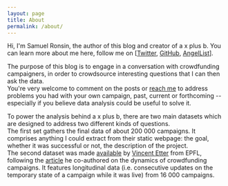 ```yaml
---
layout: page
title: About
permalink: /about/
---
```


Hi, I'm Samuel Ronsin, the author of this blog and creator of a x plus b. You can learn more about me here, follow me on [<a href="https://twitter.com/samronsin">Twitter</a>, <a href="https://github.com/samronsin">GitHub</a>, <a href="https://angel.co/samronsin">AngelList</a>].

The purpose of this blog is to engage in a conversation with crowdfunding campaigners, in order to crowdsource interesting questions that I can then ask the data.<br>
You're very welcome to comment on the posts or <a href="mailto:hello@axplusb.com">reach me</a> to address problems you had with your own campaign, past, current or forthcoming -- especially if you believe data analysis could be useful to solve it.

To power the analysis behind a x plus b, there are two main datasets which are designed to address two different kinds of questions.<br>
The first set gathers the final data of about 200 000 campaigns. It comprises anything I could extract from their static webpage: the goal, whether it was successful or not, the description of the project.<br>
The second dataset was made <a href="http://sidekick.epfl.ch/data">available</a> by <a href="http://vincent.etter.io/">Vincent Etter</a> from EPFL, following the <a href="http://vincent.etter.io/publications/etter2013cosn.pdf">article</a> he co-authored on the dynamics of crowdfunding campaigns. It features longitudinal data (i.e. consecutive updates on the temporary state of a campaign while it was live) from 16 000 campaigns.